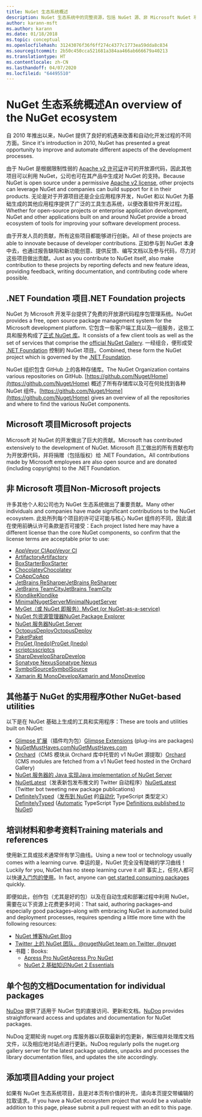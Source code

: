 ```yaml
---
title: NuGet 生态系统概述
description: NuGet 生态系统中的完整资源，包括 NuGet 源、非 Microsoft NuGet 项目、实用程序和培训材料。
author: karann-msft
ms.author: karann
ms.date: 01/18/2018
ms.topic: conceptual
ms.openlocfilehash: 31243076f36f6ff274c4377c1773ea59dda8c834
ms.sourcegitcommit: 2b50c450cca521681a384aa466ab666679a40213
ms.translationtype: HT
ms.contentlocale: zh-CN
ms.lasthandoff: 04/07/2020
ms.locfileid: "64495510"
---
```

# <a name="an-overview-of-the-nuget-ecosystem"></a><span data-ttu-id="53b69-103">NuGet 生态系统概述</span><span class="sxs-lookup"><span data-stu-id="53b69-103">An overview of the NuGet ecosystem</span></span>

<span data-ttu-id="53b69-104">自 2010 年推出以来，NuGet 提供了良好的机遇来改善和自动化开发过程的不同方面。</span><span class="sxs-lookup"><span data-stu-id="53b69-104">Since it's introduction in 2010, NuGet has presented a great opportunity to improve and automate different aspects of the development processes.</span></span>

<span data-ttu-id="53b69-105">由于 NuGet 是根据限制性弱的 [Apache v2 许可证](http://choosealicense.com/licenses/apache/)许可的开放源代码，因此其他项目可以利用 NuGet，公司也可在其产品中生成对 NuGet 的支持。</span><span class="sxs-lookup"><span data-stu-id="53b69-105">Because NuGet is open source under a permissive [Apache v2 license](http://choosealicense.com/licenses/apache/), other projects can leverage NuGet and companies can build support for it in their products.</span></span> <span data-ttu-id="53b69-106">无论是对于开源项目还是企业应用程序开发，NuGet 和以 NuGet 为基础生成的其他应用程序提供了广泛的工具生态系统，以便改善软件开发过程。</span><span class="sxs-lookup"><span data-stu-id="53b69-106">Whether for open-source projects or enterprise application development, NuGet and other applications built on and around NuGet provide a broad ecosystem of tools for improving your software development process.</span></span>

<span data-ttu-id="53b69-107">由于开发人员的贡献，所有这些项目都能够进行创新。</span><span class="sxs-lookup"><span data-stu-id="53b69-107">All of these projects are able to innovate because of developer contributions.</span></span> <span data-ttu-id="53b69-108">正如参与到 NuGet 本身中去，也通过报告缺陷和新功能创意、提供反馈、编写文档以及参与代码，尽力对这些项目做出贡献。</span><span class="sxs-lookup"><span data-stu-id="53b69-108">Just as you contribute to NuGet itself, also make contribution to these projects by reporting defects and new feature ideas, providing feedback, writing documentation, and contributing code where possible.</span></span>

## <a name="net-foundation-projects"></a><span data-ttu-id="53b69-109">.NET Foundation 项目</span><span class="sxs-lookup"><span data-stu-id="53b69-109">.NET Foundation projects</span></span>

<span data-ttu-id="53b69-110">NuGet 为 Microsoft 开发平台提供了免费的开放源代码程序包管理系统。</span><span class="sxs-lookup"><span data-stu-id="53b69-110">NuGet provides a free, open source package management system for the Microsoft development platform.</span></span> <span data-ttu-id="53b69-111">它包含一些客户端工具以及一组服务，这些工具和服务构成了[正式 NuGet 库](http://www.nuget.org)。</span><span class="sxs-lookup"><span data-stu-id="53b69-111">It consists of a few client tools as well as the set of services that comprise the [official NuGet Gallery](http://www.nuget.org).</span></span> <span data-ttu-id="53b69-112">一经组合，便形成受 [.NET Foundation](http://www.dotnetfoundation.org/) 控制的 NuGet 项目。</span><span class="sxs-lookup"><span data-stu-id="53b69-112">Combined, these form the NuGet project which is governed by the [.NET Foundation](http://www.dotnetfoundation.org/).</span></span>

<span data-ttu-id="53b69-113">NuGet 组织包含 GitHub 上的各种存储库。</span><span class="sxs-lookup"><span data-stu-id="53b69-113">The NuGet Organization contains various repositories on GitHub.</span></span> <span data-ttu-id="53b69-114">[https://github.com/Nuget/Home](https://github.com/Nuget/Home) 概述了所有存储库以及可在何处找到各种 NuGet 组件。</span><span class="sxs-lookup"><span data-stu-id="53b69-114">[https://github.com/Nuget/Home](https://github.com/Nuget/Home) gives an overview of all the repositories and where to find the various NuGet components.</span></span>

## <a name="microsoft-projects"></a><span data-ttu-id="53b69-115">Microsoft 项目</span><span class="sxs-lookup"><span data-stu-id="53b69-115">Microsoft projects</span></span>

<span data-ttu-id="53b69-116">Microsoft 对 NuGet 的开发做出了巨大的贡献。</span><span class="sxs-lookup"><span data-stu-id="53b69-116">Microsoft has contributed extensively to the development of NuGet.</span></span> <span data-ttu-id="53b69-117">Microsoft 员工做出的所有贡献也均为开放源代码，并将捐赠（包括版权）给 .NET Foundation。</span><span class="sxs-lookup"><span data-stu-id="53b69-117">All contributions made by Microsoft employees are also open source and are donated (including copyrights) to the .NET Foundation.</span></span>

## <a name="non-microsoft-projects"></a><span data-ttu-id="53b69-118">非 Microsoft 项目</span><span class="sxs-lookup"><span data-stu-id="53b69-118">Non-Microsoft projects</span></span>

<span data-ttu-id="53b69-119">许多其他个人和公司也为 NuGet 生态系统做出了重要贡献。</span><span class="sxs-lookup"><span data-stu-id="53b69-119">Many other individuals and companies have made significant contributions to the NuGet ecosystem.</span></span> <span data-ttu-id="53b69-120">此处所列每个项目的许可证可能与核心 NuGet 组件的不同，因此请在使用前确认许可条款是否可接受：</span><span class="sxs-lookup"><span data-stu-id="53b69-120">Each project listed here may have a different license than the core NuGet components, so confirm that the license terms are acceptable prior to use:</span></span>

- [<span data-ttu-id="53b69-121">AppVeyor CI</span><span class="sxs-lookup"><span data-stu-id="53b69-121">AppVeyor CI</span></span>](https://www.appveyor.com/)
- [<span data-ttu-id="53b69-122">Artifactory</span><span class="sxs-lookup"><span data-stu-id="53b69-122">Artifactory</span></span>](https://www.jfrog.com/artifactory/)
- [<span data-ttu-id="53b69-123">BoxStarter</span><span class="sxs-lookup"><span data-stu-id="53b69-123">BoxStarter</span></span>](http://boxstarter.org/)
- [<span data-ttu-id="53b69-124">Chocolatey</span><span class="sxs-lookup"><span data-stu-id="53b69-124">Chocolatey</span></span>](https://chocolatey.org/)
- [<span data-ttu-id="53b69-125">CoApp</span><span class="sxs-lookup"><span data-stu-id="53b69-125">CoApp</span></span>](http://coapp.org/)
- [<span data-ttu-id="53b69-126">JetBrains ReSharper</span><span class="sxs-lookup"><span data-stu-id="53b69-126">JetBrains ReSharper</span></span>](https://resharper-plugins.jetbrains.com/)
- [<span data-ttu-id="53b69-127">JetBrains TeamCity</span><span class="sxs-lookup"><span data-stu-id="53b69-127">JetBrains TeamCity</span></span>](https://www.jetbrains.com/teamcity/)
- [<span data-ttu-id="53b69-128">Klondike</span><span class="sxs-lookup"><span data-stu-id="53b69-128">Klondike</span></span>](https://github.com/themotleyfool/Klondike)
- [<span data-ttu-id="53b69-129">MinimalNugetServer</span><span class="sxs-lookup"><span data-stu-id="53b69-129">MinimalNugetServer</span></span>](https://github.com/TanukiSharp/MinimalNugetServer)
- [<span data-ttu-id="53b69-130">MyGet（或 NuGet 即服务）</span><span class="sxs-lookup"><span data-stu-id="53b69-130">MyGet (or NuGet-as-a-service)</span></span>](http://www.myget.org/)
- [<span data-ttu-id="53b69-131">NuGet 包资源管理器</span><span class="sxs-lookup"><span data-stu-id="53b69-131">NuGet Package Explorer</span></span>](https://github.com/NuGetPackageExplorer/NuGetPackageExplorer)
- [<span data-ttu-id="53b69-132">NuGet 服务器</span><span class="sxs-lookup"><span data-stu-id="53b69-132">NuGet Server</span></span>](http://nugetserver.net/)
- [<span data-ttu-id="53b69-133">OctopusDeploy</span><span class="sxs-lookup"><span data-stu-id="53b69-133">OctopusDeploy</span></span>](https://octopus.com/)
- [<span data-ttu-id="53b69-134">Paket</span><span class="sxs-lookup"><span data-stu-id="53b69-134">Paket</span></span>](https://fsprojects.github.io/Paket/)
- [<span data-ttu-id="53b69-135">ProGet (Inedo)</span><span class="sxs-lookup"><span data-stu-id="53b69-135">ProGet (Inedo)</span></span>](http://inedo.com/proget)
- [<span data-ttu-id="53b69-136">scriptcs</span><span class="sxs-lookup"><span data-stu-id="53b69-136">scriptcs</span></span>](http://scriptcs.net/)
- [<span data-ttu-id="53b69-137">SharpDevelop</span><span class="sxs-lookup"><span data-stu-id="53b69-137">SharpDevelop</span></span>](http://community.sharpdevelop.net/blogs/mattward/archive/2011/01/23/NuGetSupportInSharpDevelop.aspx)
- [<span data-ttu-id="53b69-138">Sonatype Nexus</span><span class="sxs-lookup"><span data-stu-id="53b69-138">Sonatype Nexus</span></span>](http://www.sonatype.com/nexus-repository-sonatype)
- [<span data-ttu-id="53b69-139">SymbolSource</span><span class="sxs-lookup"><span data-stu-id="53b69-139">SymbolSource</span></span>](http://www.symbolsource.org/Public)
- [<span data-ttu-id="53b69-140">Xamarin 和 MonoDevelop</span><span class="sxs-lookup"><span data-stu-id="53b69-140">Xamarin and MonoDevelop</span></span>](https://github.com/mrward/monodevelop-nuget-addin)

## <a name="other-nuget-based-utilities"></a><span data-ttu-id="53b69-141">其他基于 NuGet 的实用程序</span><span class="sxs-lookup"><span data-stu-id="53b69-141">Other NuGet-based utilities</span></span>

<span data-ttu-id="53b69-142">以下是在 NuGet 基础上生成的工具和实用程序：</span><span class="sxs-lookup"><span data-stu-id="53b69-142">These are tools and utilities built on NuGet:</span></span>

- <span data-ttu-id="53b69-143">[Glimpse 扩展](http://getglimpse.com/Packages)（插件均为包）</span><span class="sxs-lookup"><span data-stu-id="53b69-143">[Glimpse Extensions](http://getglimpse.com/Packages) (plug-ins are packages)</span></span>
- [<span data-ttu-id="53b69-144">NuGetMustHaves.com</span><span class="sxs-lookup"><span data-stu-id="53b69-144">NuGetMustHaves.com</span></span>](http://nugetmusthaves.com/)
- <span data-ttu-id="53b69-145">[Orchard](http://www.orchardproject.net/)（CMS 模块从 Orchard 库中托管的 v1 NuGet 源提取）</span><span class="sxs-lookup"><span data-stu-id="53b69-145">[Orchard](http://www.orchardproject.net/) (CMS modules are fetched from a v1 NuGet feed hosted in the Orchard Gallery)</span></span>
- [<span data-ttu-id="53b69-146">NuGet 服务器的 Java 实现</span><span class="sxs-lookup"><span data-stu-id="53b69-146">Java implementation of NuGet Server</span></span>](http://jonnyzzz.com/blog/2012/03/07/nuget-server-in-pure-java/)
- <span data-ttu-id="53b69-147">[NuGetLatest](https://twitter.com/NuGetLatest)（发表新包发布推文的 Twitter 自动程序）</span><span class="sxs-lookup"><span data-stu-id="53b69-147">[NuGetLatest](https://twitter.com/NuGetLatest) (Twitter bot tweeting new package publications)</span></span>
- <span data-ttu-id="53b69-148">[DefinitelyTyped](http://definitelytyped.org/)（[发布到 NuGet](http://www.nuget.org/packages?q=DefinitelyTyped) 的[自动化](https://github.com/DefinitelyTyped/NugetAutomation/) TypeScript 类型定义）</span><span class="sxs-lookup"><span data-stu-id="53b69-148">[DefinitelyTyped](http://definitelytyped.org/) ([Automatic](https://github.com/DefinitelyTyped/NugetAutomation/) TypeScript Type [Definitions published to NuGet](http://www.nuget.org/packages?q=DefinitelyTyped))</span></span>

## <a name="training-materials-and-references"></a><span data-ttu-id="53b69-149">培训材料和参考资料</span><span class="sxs-lookup"><span data-stu-id="53b69-149">Training materials and references</span></span>

<span data-ttu-id="53b69-150">使用新工具或技术通常伴有学习曲线。</span><span class="sxs-lookup"><span data-stu-id="53b69-150">Using a new tool or technology usually comes with a learning curve.</span></span> <span data-ttu-id="53b69-151">幸运的是，NuGet 完全没有陡峭的学习曲线！</span><span class="sxs-lookup"><span data-stu-id="53b69-151">Luckily for you, NuGet has no steep learning curve it all!</span></span> <span data-ttu-id="53b69-152">事实上，任何人都可以快速[入门包的使用](../quickstart/use-a-package.md)。</span><span class="sxs-lookup"><span data-stu-id="53b69-152">In fact, anyone can [get started consuming packages](../quickstart/use-a-package.md) quickly.</span></span>

<span data-ttu-id="53b69-153">即便如此，创作包（尤其是好的包）以及在自动生成和部署过程中利用 NuGet，需要在以下资源上花费更多时间：</span><span class="sxs-lookup"><span data-stu-id="53b69-153">That said, authoring packages–and especially good packages–along with  embracing NuGet in automated build and deployment processes, requires spending a little more time with the following resources:</span></span>

- [<span data-ttu-id="53b69-154">NuGet 博客</span><span class="sxs-lookup"><span data-stu-id="53b69-154">NuGet Blog</span></span>](http://blog.nuget.org/)
- [<span data-ttu-id="53b69-155">Twitter 上的 NuGet 团队，@nuget</span><span class="sxs-lookup"><span data-stu-id="53b69-155">NuGet team on Twitter, @nuget</span></span>](http://twitter.com/nuget)
- <span data-ttu-id="53b69-156">书籍：</span><span class="sxs-lookup"><span data-stu-id="53b69-156">Books:</span></span>
  - [<span data-ttu-id="53b69-157">Apress Pro NuGet</span><span class="sxs-lookup"><span data-stu-id="53b69-157">Apress Pro NuGet</span></span>](http://bit.ly/ProNuGet)
  - [<span data-ttu-id="53b69-158">NuGet 2 基础知识</span><span class="sxs-lookup"><span data-stu-id="53b69-158">NuGet 2 Essentials</span></span>](http://www.amazon.com/NuGet-2-Essentials-Damir-Arh-ebook/dp/B00GTQD5M4)

## <a name="documentation-for-individual-packages"></a><span data-ttu-id="53b69-159">单个包的文档</span><span class="sxs-lookup"><span data-stu-id="53b69-159">Documentation for individual packages</span></span>

<span data-ttu-id="53b69-160">[NuDoq](http://nudoq.org) 提供了适用于 NuGet 包的直接访问、更新和文档。</span><span class="sxs-lookup"><span data-stu-id="53b69-160">[NuDoq](http://nudoq.org) provides straightforward access and updates and documentation for NuGet packages.</span></span>

<span data-ttu-id="53b69-161">NuDoq 定期轮询 nuget.org 库服务器以获取最新的包更新，解压缩并处理库文档文件，以及相应地对站点进行更新。</span><span class="sxs-lookup"><span data-stu-id="53b69-161">NuDoq regularly polls the nuget.org gallery server for the latest package updates, unpacks and processes the library documentation files, and updates the site accordingly.</span></span>

## <a name="adding-your-project"></a><span data-ttu-id="53b69-162">添加项目</span><span class="sxs-lookup"><span data-stu-id="53b69-162">Adding your project</span></span>

<span data-ttu-id="53b69-163">如果有 NuGet 生态系统项目，且是对本页有价值的补充，请向本页提交带编辑的拉取请求。</span><span class="sxs-lookup"><span data-stu-id="53b69-163">If you have a NuGet ecosystem project that would be a valuable addition to this page, please  submit a pull request with an edit to this page.</span></span>
